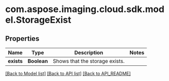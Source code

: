 
# com.aspose.imaging.cloud.sdk.model.StorageExist

## Properties
Name | Type | Description | Notes
------------ | ------------- | ------------- | -------------
**exists** | **Boolean** | Shows that the storage exists.              | 


[[Back to Model list]](API_README.md#documentation-for-models) [[Back to API list]](API_README.md#documentation-for-api-endpoints) [[Back to API_README]](API_README.md)

